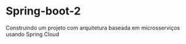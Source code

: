 # Spring-boot-2
Construindo um projeto com arquitetura baseada em microsserviços usando Spring Cloud
